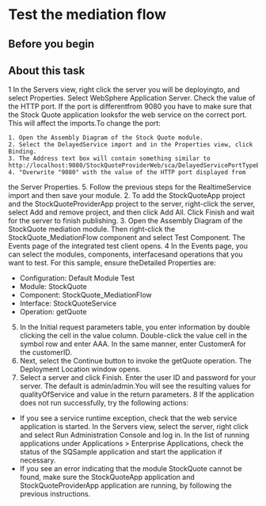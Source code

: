 <!-- image -->

# Test the mediation flow

## Before you begin

## About this task

1 In the Servers view, right click the server you will be deployingto, and select Properties. Select WebSphere Application Server. Check the value of the HTTP port. If the port is differentfrom 9080 you have to make sure that the Stock Quote application looksfor the web service on the correct port. This will affect the imports.To change the port:

<!-- image -->

    1. Open the Assembly Diagram of the Stock Quote module.
    2. Select the DelayedService import and in the Properties view, click Binding.
    3. The Address text box will contain something similar to http://localhost:9080/StockQuoteProviderWeb/sca/DelayedServicePortTypeExport1.
    4. "Overwrite "9080" with the value of the HTTP port displayed from
the Server Properties.
    5. Follow the previous steps for the RealtimeService import and then
save your module.
2. To add the StockQuoteApp project and the StockQuoteProviderApp project to the server,
right-click the server, select Add and remove project, and then click
Add All. Click Finish and wait for the server to
finish publishing.
3. Open the Assembly Diagram of the StockQuote mediation module.
Then right-click the StockQuote\_MediationFlow component and select Test
Component. The Events page of the integrated test client
opens.
4 In the Events page, you can select the modules, components, interfacesand operations that you want to test. For this sample, ensure theDetailed Properties are:

- Configuration: Default Module Test
- Module: StockQuote
- Component: StockQuote\_MediationFlow
- Interface: StockQuoteService
- Operation: getQuote
5. In the Initial request parameters table, you enter information
by double clicking the cell in the value column. Double-click the
value cell in the symbol row and enter AAA.
In the same manner, enter CustomerA for the customerID.
6. Next, select the Continue button  to invoke the getQuote operation. The Deployment Location
window opens.
7. Select a server and click Finish. Enter
the user ID and password for your server. The default is admin/admin.You
will see the resulting values for qualityOfService and value in the
return parameters.
8 If the application does not run successfully, try the following actions:

- If you see a service runtime exception, check that the web service application is started. In
the Servers view, select the server, right click and select Run Administration
Console and log in. In the list of running applications under Applications >
Enterprise Applications, check the status of the SQSample application and start the
application if necessary.
- If you see an error indicating that the module StockQuote cannot be found, make sure the
StockQuoteApp application and StockQuoteProviderApp application are running, by following the
previous instructions.